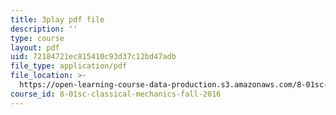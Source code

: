 ```yaml
---
title: 3play pdf file
description: ''
type: course
layout: pdf
uid: 72184721ec815410c93d37c12bd47adb
file_type: application/pdf
file_location: >-
  https://open-learning-course-data-production.s3.amazonaws.com/8-01sc-classical-mechanics-fall-2016/72184721ec815410c93d37c12bd47adb_D2lW7o32fzk.pdf
course_id: 8-01sc-classical-mechanics-fall-2016
---
```


